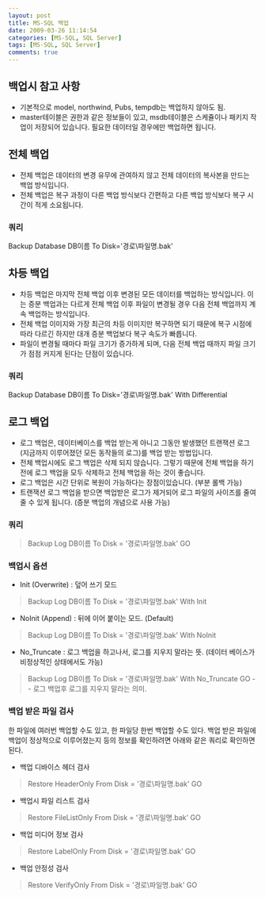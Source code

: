 ```yaml
---
layout: post
title: MS-SQL 백업
date: 2009-03-26 11:14:54
categories: [MS-SQL, SQL Server]
tags: [MS-SQL, SQL Server]
comments: true
---
```


## 백업시 참고 사항
- 기본적으로 model, northwind, Pubs, tempdb는 백업하지 않아도 됨.
- master테이블은 권한과 같은 정보들이 있고, msdb테이블은 스케쥴이나 패키지 작업이 저장되어 있습니다. 필요한 데이터일 경우에만 백업하면 됩니다.

## 전체 백업
- 전체 백업은 데이터의 변경 유무에 관여하지 않고 전체 데이터의 복사본을 만드는 백업 방식입니다.
- 전체 백업은 복구 과정이 다른 백업 방식보다 간편하고 다른 백업 방식보다 복구 시간이 적게 소요됩니다.

### 쿼리
Backup Database DB이름
To Disk='경로\파일명.bak'


## 차등 백업
- 차등 백업은 마지막 전체 백업 이후 변경된 모든 데이터를 백업하는 방식입니다. 이는 증분 백업과는 다르게 전체 백업 이후 파일이 변경될 경우 다음 전체 백업까지 계속 백업하는 방식입니다.
- 전체 백업 이미지와 가장 최근의 차등 이미지만 복구하면 되기 때문에 복구 시점에 따라 다르긴 하지만 대개 증분 백업보다 복구 속도가 빠릅니다.
- 파일이 변경될 때마다 파일 크기가 증가하게 되며, 다음 전체 백업 때까지 파일 크기가 점점 커지게 된다는 단점이 있습니다.

### 쿼리
Backup Database DB이름
To Disk='경로\파일명.bak' With Differential


## 로그 백업
- 로그 백업은, 데이터베이스를 백업 받는게 아니고 그동안 발생했던 트랜잭션 로그(지금까지 이루어졌던 모든 동작들의 로그)를 백업 받는 방법입니다.
- 전체 백업시에도 로그 백업은 삭제 되지 않습니다. 그렇기 때문에 전체 백업을 하기 전에 로그 백업을 모두 삭제하고 전체 백업을 하는 것이 좋습니다.
- 로그 백업은 시간 단위로 복원이 가능하다는 장점이있습니다. (부분 롤백 가능)
- 트랜잭션 로그 백업을 받으면 백업받은 로그가 제거되어 로그 파일의 사이즈를 줄여 줄 수 있게 됩니다. (증분 백업의 개념으로 사용 가능)

### 쿼리
>Backup Log DB이름 To Disk = '경로\파일명.bak' GO

### 백업시 옵션
- Init (Overwrite) : 덮어 쓰기 모드
>Backup Log DB이름 To Disk = '경로\파일명.bak'
>With Init

- NoInit (Append) : 뒤에 이어 붙이는 모드. (Default)
>Backup Log DB이름 To Disk = '경로\파일명.bak'
>With NoInit

- No_Truncate : 로그 백업을 하고나서, 로그를 지우지 말라는 뜻. (데이터 베이스가 비정상적인 상태에서도 가능)
> Backup Log DB이름 To Disk = '경로\파일명.bak'
> With No_Truncate GO -- 로그 백업후 로그를 지우지 말라는 의미.


### 백업 받은 파일 검사
한 파일에 여러번 백업할 수도 있고, 한 파일당 한번 백업할 수도 있다.
백업 받은 파일에 백업이 정상적으로 이루어졌는지 등의 정보를 확인하려면 아래와 같은 쿼리로 확인하면 된다.

- 백업 디바이스 헤더 검사
> Restore HeaderOnly From Disk = '경로\파일명.bak' GO

- 백업시 파일 리스트 검사
> Restore FileListOnly From Disk = '경로\파일명.bak' GO

- 백업 미디어 정보 검사
> Restore LabelOnly From Disk = '경로\파일명.bak' GO

- 백업 안정성 검사
> Restore VerifyOnly From Disk = '경로\파일명.bak' GO
